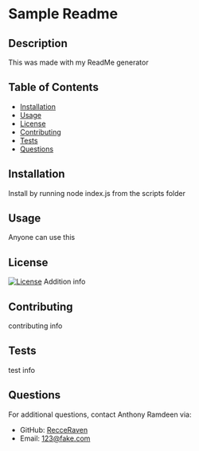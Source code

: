 
# Sample Readme

## Description
This was made with my ReadMe generator

## Table of Contents
- [Installation](#installation)
- [Usage](#usage)
- [License](#license)
- [Contributing](#contributing)
- [Tests](#tests)
- [Questions](#questions)

## Installation
Install by running node index.js from the scripts folder

## Usage
Anyone can use this

## License
[![License](https://img.shields.io/badge/License-MIT-blue.svg)](LICENSE)
Addition info

## Contributing
contributing info

## Tests
test info

## Questions
For additional questions, contact Anthony Ramdeen via:
- GitHub: [RecceRaven](https://github.com/RecceRaven)
- Email: [123@fake.com](mailto:123@fake.com)
    